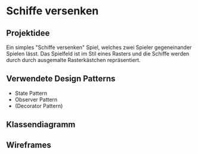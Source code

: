 # Schiffe versenken
## Projektidee
Ein simples "Schiffe versenken" Spiel, welches zwei Spieler gegeneinander Spielen lässt. Das Spielfeld ist im Stil eines Rasters und die Schiffe werden durch durch ausgemalte Rasterkästchen repräsentiert.

## Verwendete Design Patterns
- State Pattern
- Observer Pattern
- (Decorator Pattern)

## Klassendiagramm

## Wireframes